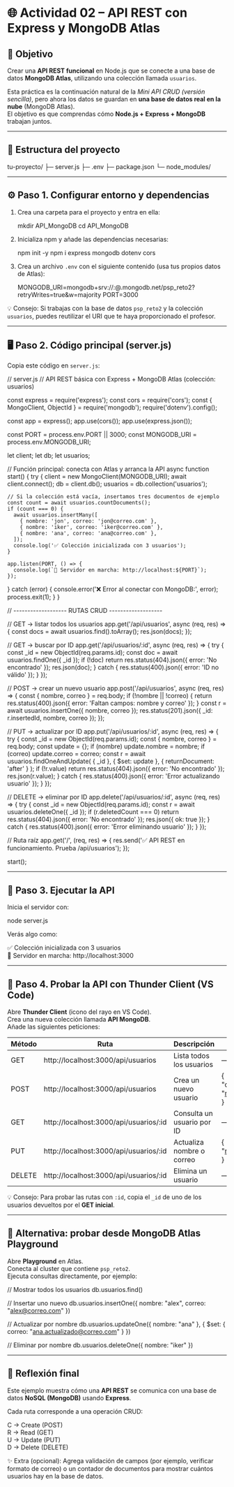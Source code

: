 # 🌐 Actividad 02 – API REST con Express y MongoDB Atlas

## 🎯 Objetivo
Crear una **API REST funcional** en Node.js que se conecte a una base de datos **MongoDB Atlas**, utilizando una colección llamada `usuarios`.

Esta práctica es la continuación natural de la *Mini API CRUD (versión sencilla)*, pero ahora los datos se guardan en **una base de datos real en la nube** (MongoDB Atlas).  
El objetivo es que comprendas cómo **Node.js + Express + MongoDB** trabajan juntos.

---

## 🧱 Estructura del proyecto

tu-proyecto/
├─ server.js
├─ .env
├─ package.json
└─ node_modules/

---

## ⚙️ Paso 1. Configurar entorno y dependencias

1. Crea una carpeta para el proyecto y entra en ella:

   mkdir API_MongoDB
   cd API_MongoDB

2. Inicializa npm y añade las dependencias necesarias:

   npm init -y
   npm i express mongodb dotenv cors

3. Crea un archivo `.env` con el siguiente contenido (usa tus propios datos de Atlas):

   MONGODB_URI=mongodb+srv://<usuario>:<password>@<cluster>.mongodb.net/psp_reto2?retryWrites=true&w=majority
   PORT=3000

💡 Consejo: Si trabajas con la base de datos `psp_reto2` y la colección `usuarios`, puedes reutilizar el URI que te haya proporcionado el profesor.

---

## 🖥️ Paso 2. Código principal (server.js)

Copia este código en `server.js`:

// server.js
// API REST básica con Express + MongoDB Atlas (colección: usuarios)

const express = require('express');
const cors = require('cors');
const { MongoClient, ObjectId } = require('mongodb');
require('dotenv').config();

const app = express();
app.use(cors());
app.use(express.json());

const PORT = process.env.PORT || 3000;
const MONGODB_URI = process.env.MONGODB_URI;

let client;
let db;
let usuarios;

// Función principal: conecta con Atlas y arranca la API
async function start() {
  try {
    client = new MongoClient(MONGODB_URI);
    await client.connect();
    db = client.db();
    usuarios = db.collection('usuarios');

    // Si la colección está vacía, insertamos tres documentos de ejemplo
    const count = await usuarios.countDocuments();
    if (count === 0) {
      await usuarios.insertMany([
        { nombre: 'jon', correo: 'jon@correo.com' },
        { nombre: 'iker', correo: 'iker@correo.com' },
        { nombre: 'ana', correo: 'ana@correo.com' },
      ]);
      console.log('✅ Colección inicializada con 3 usuarios');
    }

    app.listen(PORT, () => {
      console.log(`🚀 Servidor en marcha: http://localhost:${PORT}`);
    });

  } catch (error) {
    console.error('❌ Error al conectar con MongoDB:', error);
    process.exit(1);
  }
}

// ------------------- RUTAS CRUD -------------------

// GET → listar todos los usuarios
app.get('/api/usuarios', async (req, res) => {
  const docs = await usuarios.find().toArray();
  res.json(docs);
});

// GET → buscar por ID
app.get('/api/usuarios/:id', async (req, res) => {
  try {
    const _id = new ObjectId(req.params.id);
    const doc = await usuarios.findOne({ _id });
    if (!doc) return res.status(404).json({ error: 'No encontrado' });
    res.json(doc);
  } catch {
    res.status(400).json({ error: 'ID no válido' });
  }
});

// POST → crear un nuevo usuario
app.post('/api/usuarios', async (req, res) => {
  const { nombre, correo } = req.body;
  if (!nombre || !correo) {
    return res.status(400).json({ error: 'Faltan campos: nombre y correo' });
  }
  const r = await usuarios.insertOne({ nombre, correo });
  res.status(201).json({ _id: r.insertedId, nombre, correo });
});

// PUT → actualizar por ID
app.put('/api/usuarios/:id', async (req, res) => {
  try {
    const _id = new ObjectId(req.params.id);
    const { nombre, correo } = req.body;
    const update = {};
    if (nombre) update.nombre = nombre;
    if (correo) update.correo = correo;
    const r = await usuarios.findOneAndUpdate(
      { _id },
      { $set: update },
      { returnDocument: 'after' }
    );
    if (!r.value) return res.status(404).json({ error: 'No encontrado' });
    res.json(r.value);
  } catch {
    res.status(400).json({ error: 'Error actualizando usuario' });
  }
});

// DELETE → eliminar por ID
app.delete('/api/usuarios/:id', async (req, res) => {
  try {
    const _id = new ObjectId(req.params.id);
    const r = await usuarios.deleteOne({ _id });
    if (r.deletedCount === 0) return res.status(404).json({ error: 'No encontrado' });
    res.json({ ok: true });
  } catch {
    res.status(400).json({ error: 'Error eliminando usuario' });
  }
});

// Ruta raíz
app.get('/', (req, res) => {
  res.send('✅ API REST en funcionamiento. Prueba /api/usuarios');
});

start();

---

## 🚀 Paso 3. Ejecutar la API

Inicia el servidor con:

node server.js

Verás algo como:

✅ Colección inicializada con 3 usuarios  
🚀 Servidor en marcha: http://localhost:3000

---

## 🧪 Paso 4. Probar la API con Thunder Client (VS Code)

Abre **Thunder Client** (icono del rayo en VS Code).  
Crea una nueva colección llamada **API MongoDB**.  
Añade las siguientes peticiones:

Método | Ruta | Descripción | Ejemplo de body  
--------|------|-------------|----------------  
GET | http://localhost:3000/api/usuarios | Lista todos los usuarios | —  
POST | http://localhost:3000/api/usuarios | Crea un nuevo usuario | { "nombre": "maria", "correo": "maria@correo.com" }  
GET | http://localhost:3000/api/usuarios/:id | Consulta un usuario por ID | —  
PUT | http://localhost:3000/api/usuarios/:id | Actualiza nombre o correo | { "correo": "nuevo@correo.com" }  
DELETE | http://localhost:3000/api/usuarios/:id | Elimina un usuario | —  

💡 Consejo: Para probar las rutas con `:id`, copia el `_id` de uno de los usuarios devueltos por el **GET inicial**.

---

## 🧩 Alternativa: probar desde MongoDB Atlas Playground

Abre **Playground** en Atlas.  
Conecta al cluster que contiene `psp_reto2`.  
Ejecuta consultas directamente, por ejemplo:

// Mostrar todos los usuarios
db.usuarios.find()

// Insertar uno nuevo
db.usuarios.insertOne({ nombre: "alex", correo: "alex@correo.com" })

// Actualizar por nombre
db.usuarios.updateOne({ nombre: "ana" }, { $set: { correo: "ana.actualizado@correo.com" } })

// Eliminar por nombre
db.usuarios.deleteOne({ nombre: "iker" })

---

## 🧠 Reflexión final

Este ejemplo muestra cómo una **API REST** se comunica con una base de datos **NoSQL (MongoDB)** usando **Express**.

Cada ruta corresponde a una operación CRUD:

C → Create (POST)  
R → Read (GET)  
U → Update (PUT)  
D → Delete (DELETE)

✨ Extra (opcional): Agrega validación de campos (por ejemplo, verificar formato de correo) o un contador de documentos para mostrar cuántos usuarios hay en la base de datos.

